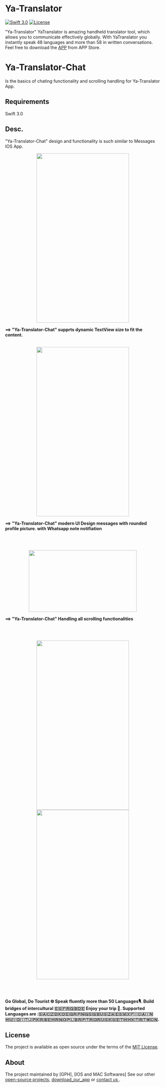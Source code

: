 # Ya-Translator
 
[![Swift 3.0](https://img.shields.io/badge/Swift-3.0-orange.svg?style=flat)](https://swift.org/)
[![License](https://img.shields.io/cocoapods/l/ParallaxView.svg)](https://github.com/PGSSoft/ParallaxView/LICENSE.md)


"Ya-Translator" YaTranslator is amazing handheld translator tool, which allows you to communicate effectively globally. With YaTranslator you instantly speak 48 languages and more than 58 in written conversations. Feel free to download the [APP](https://itunes.apple.com/us/app/iweather-fc/id1178484560?mt=8) from APP Store.
 
# Ya-Translator-Chat


Is the basics of chating functionality and scrolling handling for Ya-Translator App.
 
## Requirements

Swift 3.0

## Desc. 

"Ya-Translator-Chat" design and functionality is such similar to Messages IOS App.

 <div align="center">
 
   <img src="http://katikids.com/ichat-gif.gif" height="550" width="300">
  </div>  

 
 <B> ==> "Ya-Translator-Chat" supprts dynamic TextView size to fit the content. </B>
 <br><br>
 <div align="center">
 
  <img src="http://katikids.com/DynamicTapping.png" height="550" width="300">
 
  </div>  

 
<B> ==> "Ya-Translator-Chat" modern UI Design messages with rounded profile picture. with Whatsapp note notifiation</B>

   <br><br>
  
 <div align="center">
 
  <img src="http://katikids.com/MessageDesign.png" height="200" width="350">
 
 
  </div>
  
<B> ==> "Ya-Translator-Chat" Handling all scrolling functionalities </B>

 <div align="center">

 <br><br>

 <figure>
  <img src="http://katikids.com/ScrollDesign1.png" height="550" width="300">
   <img src="http://katikids.com/ScrollDesign2.png" height="550" width="300">
</figure>

 
  </div>
 <br><br>
 
 
<B> Go Global, Do Tourist 🌐
Speak fluently more than 50 Languages🎙.
Build bridges of intercultural 🇪🇸🇫🇷🇬🇧🇩🇪
Enjoy your trip 🌴.
Supported Languages are :🇸🇦🇨🇿🇩🇰🇩🇪🇬🇷🇵🇳🇬🇸🇬🇧🇺🇸🇿🇦🇪🇸🇲🇽🇫🇮🇨🇦🇮🇳🇭🇺🇮🇩🇮🇹🇯🇵🇰🇷🇧🇪🇭🇷🇳🇴🇵🇱🇧🇷🇵🇹🇷🇴🇷🇺🇸🇰🇸🇪🇹🇭🇭🇰🇹🇷🇹🇼🇨🇳.</B>
  
 
## License

The project is available as open source under the terms of the [MIT License](http://opensource.org/licenses/MIT).

 
## About

The project maintained by [GPH], [IOS and MAC Softwares]
See our other [open-source projects](https://itunes.apple.com/us/app/iweather-fc/id1178484560?mt=8), [download_our_app](https://itunes.apple.com/us/app/iweather-fc/id1178484560?mt=8) or [contact us ](https://twitter.com/MIhmouda).

